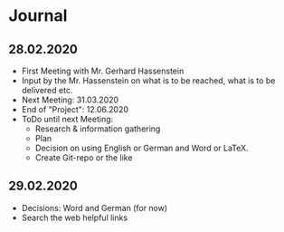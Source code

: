 # Journal
## 28.02.2020
* First Meeting with Mr. Gerhard Hassenstein
* Input by the Mr. Hassenstein on what is to be reached, what is to be delivered etc.
* Next Meeting: 31.03.2020
* End of "Project": 12.06.2020
* ToDo until next Meeting:
  * Research & information gathering
  * Plan
  * Decision on using English or German and Word or LaTeX.
  * Create Git-repo or the like
## 29.02.2020
* Decisions: Word and German (for now)
* Search the web helpful links
